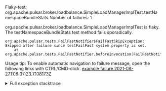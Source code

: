         
Flaky-test: org.apache.pulsar.broker.loadbalance.SimpleLoadManagerImplTest.testNamespaceBundleStats
Number of failures: 1

org.apache.pulsar.broker.loadbalance.SimpleLoadManagerImplTest is flaky. The testNamespaceBundleStats test method fails sporadically.

```
org.apache.pulsar.tests.FailFastNotifier$FailFastSkipException: Skipped after failure since testFailFast system property is set.
	at org.apache.pulsar.tests.FailFastNotifier.beforeInvocation(FailFastNotifier.java:88)

```

Usage tip: To enable automatic navigation to failure message, open the following links with CTRL/CMD-click.
[example failure 2021-08-27T06:37:23.7108173Z](https://github.com/apache/pulsar/runs/3440411059?check_suite_focus=true#step:9:393)


<details>
<summary>Full exception stacktrace</summary>
<code><pre>
org.apache.pulsar.tests.FailFastNotifier$FailFastSkipException: Skipped after failure since testFailFast system property is set.
	at org.apache.pulsar.tests.FailFastNotifier.beforeInvocation(FailFastNotifier.java:88)

</pre></code>
</details>

